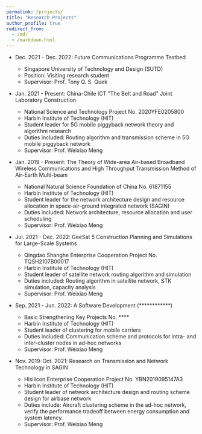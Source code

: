 ```yaml
---
permalink: /projects/
title: "Research Projects"
author_profile: true
redirect_from: 
  - /md/
  - /markdown.html
---
```




* Dec. 2021 - Dec. 2022: Future Communications Programme Testbed
  * Singapore University of Technology and Design (SUTD)
  * Position: Visiting research student
  * Supervisor: Prof. Tony Q. S. Quek


* Jan. 2021 - Present: China-Chile ICT "The Belt and Road" Joint Laboratory Construction
  * National Science and Technology Project No. 2020YFE0205800
  * Harbin Institute of Technology (HIT)
  * Student leader for 5G mobile piggyback network theory and algorithm research
  * Duties included: Routing algorithm and transmission scheme in 5G mobile piggyback network
  * Supervisor: Prof. Weixiao Meng

* Jan. 2019 - Present: The Theory of Wide-area Air-based Broadband Wireless Communications and High Throughput Transmission Method of Air-Earth Multi-beam
  * National Natural Science Foundation of China No. 61871155
  * Harbin Institute of Technology (HIT)
  * Student leader for the network architecture design and resource allocation in space-air-ground integrated network (SAGIN)
  * Duties included: Network architecture, resource allocation and user scheduling
  * Supervisor: Prof. Weixiao Meng


* Jul. 2021 - Dec. 2022: GeeSat 5 Construction Planning and Simulations for Large-Scale Systems
  * Qingdao Shanghe Enterprise Cooperation Project No. TQSH2107B00017
  * Harbin Institute of Technology (HIT)
  * Student leader of satellite network routing algorithm and simulation
  * Duties included: Routing algorithm in satellite network, STK simulation, capacity analysis
  * Supervisor: Prof. Weixiao Meng
  
  
* Sep. 2021 - Jun. 2022: A Software Development (************)
  * Basic Strengthening Key Projects No. ****
  * Harbin Institute of Technology (HIT)
  * Student leader of clustering for mobile carriers
  * Duties included: Communication scheme and protocols for intra- and inter-cluster nodes in ad-hoc networks
  * Supervisor: Prof. Weixiao Meng
  
 
* Nov. 2019-Oct. 2021: Research on Transmission and Network Technology in SAGIN
  * Hisilicon Enterprise Cooperation Project No. YBN2019095147A3 
  * Harbin Institute of Technology (HIT)
  * Student leader of network architecture design and routing scheme design for airbase network
  * Duties include: Aircraft clustering scheme in the ad-hoc network, verify the performance tradeoff between energy consumption and system latency.
  * Supervisor: Prof. Weixiao Meng

<!---
## Locations of key files/directories

* Basic config options: _config.yml
* Top navigation bar config: _data/navigation.yml
* Single pages: _pages/
* Collections of pages are .md or .html files in:
  * _publications/
  * _portfolio/
  * _posts/
  * _teaching/
  * _talks/
* Footer: _includes/footer.html
* Static files (like PDFs): /files/
* Profile image (can set in _config.yml): images/profile.png

## Tips and hints

* Name a file ".md" to have it render in markdown, name it ".html" to render in HTML.
* Go to the [commit list](https://github.com/academicpages/academicpages.github.io/commits/master) (on your repo) to find the last version Github built with Jekyll. 
  * Green check: successful build
  * Orange circle: building
  * Red X: error
  * No icon: not built

## Resources
 * [Liquid syntax guide](https://shopify.github.io/liquid/tags/control-flow/)

## Markdown guide

### Header three

#### Header four

##### Header five

###### Header six

## Blockquotes

Single line blockquote:

> Quotes are cool.

## Tables

### Table 1

| Entry            | Item   |                                                              |
| --------         | ------ | ------------------------------------------------------------ |
| [John Doe](#)    | 2016   | Description of the item in the list                          |
| [Jane Doe](#)    | 2019   | Description of the item in the list                          |
| [Doe Doe](#)     | 2022   | Description of the item in the list                          |

### Table 2

| Header1 | Header2 | Header3 |
|:--------|:-------:|--------:|
| cell1   | cell2   | cell3   |
| cell4   | cell5   | cell6   |
|-----------------------------|
| cell1   | cell2   | cell3   |
| cell4   | cell5   | cell6   |
|=============================|
| Foot1   | Foot2   | Foot3   |

## Definition Lists

Definition List Title
:   Definition list division.

Startup
:   A startup company or startup is a company or temporary organization designed to search for a repeatable and scalable business model.

#dowork
:   Coined by Rob Dyrdek and his personal body guard Christopher "Big Black" Boykins, "Do Work" works as a self motivator, to motivating your friends.

Do It Live
:   I'll let Bill O'Reilly [explain](https://www.youtube.com/watch?v=O_HyZ5aW76c "We'll Do It Live") this one.

## Unordered Lists (Nested)

  * List item one 
      * List item one 
          * List item one
          * List item two
          * List item three
          * List item four
      * List item two
      * List item three
      * List item four
  * List item two
  * List item three
  * List item four

## Ordered List (Nested)

  1. List item one 
      1. List item one 
          1. List item one
          2. List item two
          3. List item three
          4. List item four
      2. List item two
      3. List item three
      4. List item four
  2. List item two
  3. List item three
  4. List item four

## Buttons

Make any link standout more when applying the `.btn` class.

## Notices

**Watch out!** You can also add notices by appending `{: .notice}` to a paragraph.
{: .notice}

## HTML Tags

### Address Tag

<address>
  1 Infinite Loop<br /> Cupertino, CA 95014<br /> United States
</address>

### Anchor Tag (aka. Link)

This is an example of a [link](http://github.com "Github").

### Abbreviation Tag

The abbreviation CSS stands for "Cascading Style Sheets".

*[CSS]: Cascading Style Sheets

### Cite Tag

"Code is poetry." ---<cite>Automattic</cite>

### Code Tag

You will learn later on in these tests that `word-wrap: break-word;` will be your best friend.

### Strike Tag

This tag will let you <strike>strikeout text</strike>.

### Emphasize Tag

The emphasize tag should _italicize_ text.

### Insert Tag

This tag should denote <ins>inserted</ins> text.

### Keyboard Tag

This scarcely known tag emulates <kbd>keyboard text</kbd>, which is usually styled like the `<code>` tag.

### Preformatted Tag

This tag styles large blocks of code.

<pre>
.post-title {
  margin: 0 0 5px;
  font-weight: bold;
  font-size: 38px;
  line-height: 1.2;
  and here's a line of some really, really, really, really long text, just to see how the PRE tag handles it and to find out how it overflows;
}
</pre>

### Quote Tag

<q>Developers, developers, developers&#8230;</q> &#8211;Steve Ballmer

### Strong Tag

This tag shows **bold text**.

### Subscript Tag

Getting our science styling on with H<sub>2</sub>O, which should push the "2" down.

### Superscript Tag

Still sticking with science and Isaac Newton's E = MC<sup>2</sup>, which should lift the 2 up.

### Variable Tag

This allows you to denote <var>variables</var>.
-->
